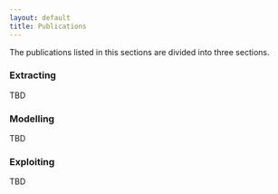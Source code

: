 ```yaml
---
layout: default
title: Publications
---
```

The publications listed in this sections are divided into three sections.

### Extracting ###

TBD

### Modelling ###

TBD

### Exploiting ###

TBD

